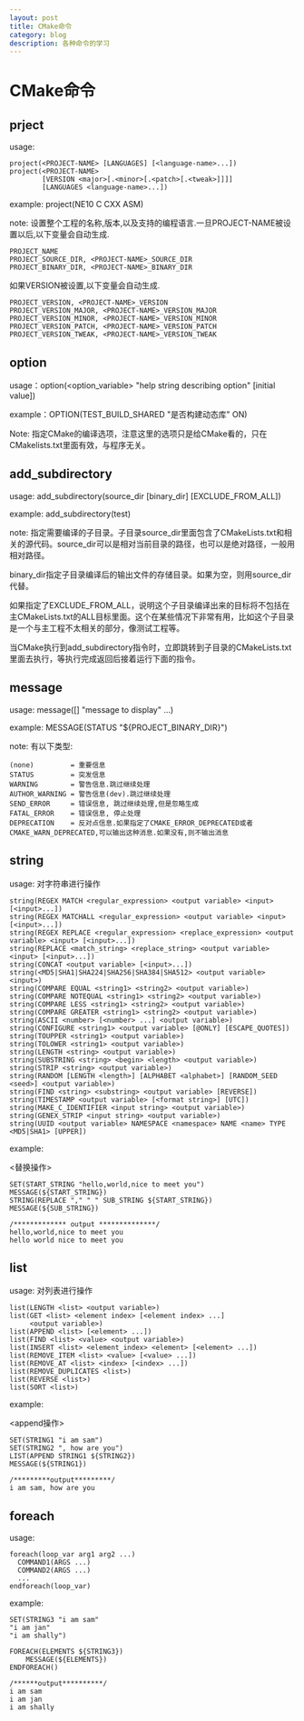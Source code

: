 ```yaml
---
layout: post
title: CMake命令
category: blog
description: 各种命令的学习
---
```


CMake命令
=========

prject
------

usage:

    project(<PROJECT-NAME> [LANGUAGES] [<language-name>...])	
	project(<PROJECT-NAME>	
	        [VERSION <major>[.<minor>[.<patch>[.<tweak>]]]]	        
	        [LANGUAGES <language-name>...])
	        
example: project(NE10 C CXX ASM)

note: 设置整个工程的名称,版本,以及支持的编程语言.一旦PROJECT-NAME被设置以后,以下变量会自动生成.

	PROJECT_NAME	
	PROJECT_SOURCE_DIR, <PROJECT-NAME>_SOURCE_DIR	
	PROJECT_BINARY_DIR, <PROJECT-NAME>_BINARY_DIR

如果VERSION被设置,以下变量会自动生成.

	PROJECT_VERSION, <PROJECT-NAME>_VERSION	
	PROJECT_VERSION_MAJOR, <PROJECT-NAME>_VERSION_MAJOR	
	PROJECT_VERSION_MINOR, <PROJECT-NAME>_VERSION_MINOR	
	PROJECT_VERSION_PATCH, <PROJECT-NAME>_VERSION_PATCH	
	PROJECT_VERSION_TWEAK, <PROJECT-NAME>_VERSION_TWEAK

option
-------

usage：option(<option_variable> "help string describing option" [initial value])

example：OPTION(TEST_BUILD_SHARED "是否构建动态库" ON)

Note: 指定CMake的编译选项，注意这里的选项只是给CMake看的，只在CMakelists.txt里面有效，与程序无关。

add_subdirectory
----------------

usage: add_subdirectory(source_dir [binary_dir] [EXCLUDE_FROM_ALL])

example: add_subdirectory(test)

note: 指定需要编译的子目录。子目录source_dir里面包含了CMakeLists.txt和相关的源代码。source_dir可以是相对当前目录的路径，也可以是绝对路径，一般用相对路径。

binary_dir指定子目录编译后的输出文件的存储目录。如果为空，则用source_dir代替。

如果指定了EXCLUDE_FROM_ALL，说明这个子目录编译出来的目标将不包括在主CMakeLists.txt的ALL目标里面。这个在某些情况下非常有用，比如这个子目录是一个与主工程不太相关的部分，像测试工程等。

当CMake执行到add_subdirectory指令时，立即跳转到子目录的CMakeLists.txt里面去执行，等执行完成返回后接着运行下面的指令。

message
--------
usage: message([<mode>] "message to display" ...)

example: MESSAGE(STATUS "${PROJECT_BINARY_DIR}")

note: <mode>有以下类型:

	(none)         = 重要信息
	STATUS         = 突发信息
	WARNING        = 警告信息.跳过继续处理
	AUTHOR_WARNING = 警告信息(dev).跳过继续处理
	SEND_ERROR     = 错误信息, 跳过继续处理,但是忽略生成
	FATAL_ERROR    = 错误信息, 停止处理
	DEPRECATION    = 反对点信息.如果指定了CMAKE_ERROR_DEPRECATED或者CMAKE_WARN_DEPRECATED,可以输出这种消息.如果没有,则不输出消息

string
------

usage: 对字符串进行操作

	string(REGEX MATCH <regular_expression> <output variable> <input> [<input>...])
	string(REGEX MATCHALL <regular_expression> <output variable> <input> [<input>...])
	string(REGEX REPLACE <regular_expression> <replace_expression> <output variable> <input> [<input>...])
	string(REPLACE <match_string> <replace_string> <output variable> <input> [<input>...])
	string(CONCAT <output variable> [<input>...])
	string(<MD5|SHA1|SHA224|SHA256|SHA384|SHA512> <output variable> <input>)
	string(COMPARE EQUAL <string1> <string2> <output variable>)
	string(COMPARE NOTEQUAL <string1> <string2> <output variable>)
	string(COMPARE LESS <string1> <string2> <output variable>)
	string(COMPARE GREATER <string1> <string2> <output variable>)
	string(ASCII <number> [<number> ...] <output variable>)
	string(CONFIGURE <string1> <output variable> [@ONLY] [ESCAPE_QUOTES])
	string(TOUPPER <string1> <output variable>)
	string(TOLOWER <string1> <output variable>)
	string(LENGTH <string> <output variable>)
	string(SUBSTRING <string> <begin> <length> <output variable>)
	string(STRIP <string> <output variable>)
	string(RANDOM [LENGTH <length>] [ALPHABET <alphabet>] [RANDOM_SEED <seed>] <output variable>)
	string(FIND <string> <substring> <output variable> [REVERSE])
	string(TIMESTAMP <output variable> [<format string>] [UTC])
	string(MAKE_C_IDENTIFIER <input string> <output variable>)
	string(GENEX_STRIP <input string> <output variable>)
	string(UUID <output variable> NAMESPACE <namespace> NAME <name> TYPE <MD5|SHA1> [UPPER])

example:

<替换操作>

	SET(START_STRING "hello,world,nice to meet you")
	MESSAGE(${START_STRING})
	STRING(REPLACE "," " " SUB_STRING ${START_STRING})
	MESSAGE(${SUB_STRING})
	
	/************* output **************/
	hello,world,nice to meet you
	hello world nice to meet you

list
----

usage: 对列表进行操作 

	list(LENGTH <list> <output variable>)
	list(GET <list> <element index> [<element index> ...]
	     <output variable>)
	list(APPEND <list> [<element> ...])
	list(FIND <list> <value> <output variable>)
	list(INSERT <list> <element_index> <element> [<element> ...])
	list(REMOVE_ITEM <list> <value> [<value> ...])
	list(REMOVE_AT <list> <index> [<index> ...])
	list(REMOVE_DUPLICATES <list>)
	list(REVERSE <list>)
	list(SORT <list>)

example:

<append操作>

	SET(STRING1 "i am sam")
	SET(STRING2 ", how are you")
	LIST(APPEND STRING1 ${STRING2})
	MESSAGE(${STRING1})
	
	/*********output*********/
	i am sam, how are you
	
foreach
-------

usage:

	foreach(loop_var arg1 arg2 ...)
	  COMMAND1(ARGS ...)
	  COMMAND2(ARGS ...)
	  ...
	endforeach(loop_var)

example:

	SET(STRING3 "i am sam"
	"i am jan"
	"i am shally")

	FOREACH(ELEMENTS ${STRING3})
		MESSAGE(${ELEMENTS})
	ENDFOREACH()
	
	/******output**********/
	i am sam
	i am jan
	i am shally

